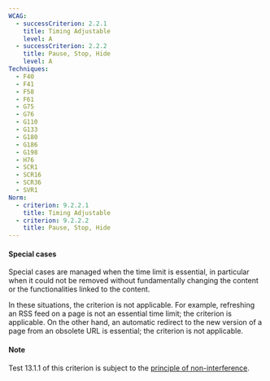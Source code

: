 ```yaml
---
WCAG:
  - successCriterion: 2.2.1
    title: Timing Adjustable
    level: A
  - successCriterion: 2.2.2
    title: Pause, Stop, Hide
    level: A
Techniques:
  - F40
  - F41
  - F58
  - F61
  - G75
  - G76
  - G110
  - G133
  - G180
  - G186
  - G198
  - H76
  - SCR1
  - SCR16
  - SCR36
  - SVR1
Norm:
  - criterion: 9.2.2.1
    title: Timing Adjustable
  - criterion: 9.2.2.2
    title: Pause, Stop, Hide
---
```


#### Special cases

Special cases are managed when the time limit is essential, in particular when it could not be removed without fundamentally changing the content or the functionalities linked to the content.

In these situations, the criterion is not applicable. For example, refreshing an RSS feed on a page is not an essential time limit; the criterion is applicable. On the other hand, an automatic redirect to the new version of a page from an obsolete URL is essential; the criterion is not applicable.

#### Note

Test 13.1.1 of this criterion is subject to the [principle of non-interference](../obligations.html#principe-de-non-interférence).